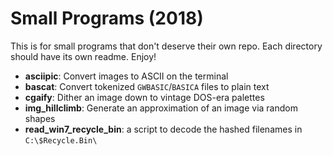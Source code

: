 # Small Programs (2018)

This is for small programs that don't deserve their own repo.  Each
directory should have its own readme.  Enjoy!

 - __asciipic__: Convert images to ASCII on the terminal
 - __bascat__: Convert tokenized `GWBASIC`/`BASICA` files to plain text
 - __cgaify__: Dither an image down to vintage DOS-era palettes
 - __img\_hillclimb__: Generate an approximation of an image via random shapes
 - __read_win7_recycle_bin__: a script to decode the hashed filenames in `C:\$Recycle.Bin\`

 
